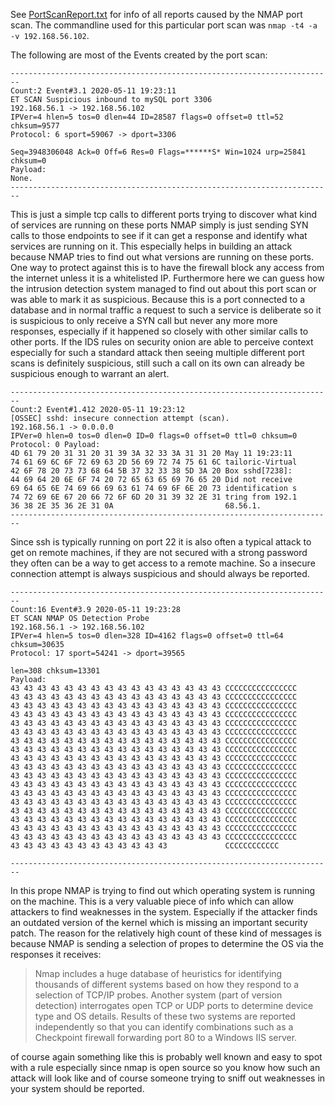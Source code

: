See [PortScanReport.txt](./PortScanReport.txt) for info of all reports caused by the NMAP port scan. The commandline used for this particular port scan was `nmap -t4 -a -v 192.168.56.102`. 

The following are most of the Events created by the port scan:
```
------------------------------------------------------------------------
Count:2 Event#3.1 2020-05-11 19:23:11
ET SCAN Suspicious inbound to mySQL port 3306
192.168.56.1 -> 192.168.56.102
IPVer=4 hlen=5 tos=0 dlen=44 ID=28587 flags=0 offset=0 ttl=52 chksum=9577
Protocol: 6 sport=59067 -> dport=3306

Seq=3948306048 Ack=0 Off=6 Res=0 Flags=******S* Win=1024 urp=25841 chksum=0
Payload:
None.
------------------------------------------------------------------------
```
This is just a simple tcp calls to different ports trying to discover what kind
of services are running on these ports NMAP simply is just sending SYN calls to
those endpoints to see if it can get a response and identify what services are
running on it. This especially helps in building an attack because NMAP tries
to find out what versions are running on these ports. One way to protect
against this is to have the firewall block any access from the internet unless
it is a whitelisted IP.  Furthermore here we can guess how the intrusion
detection system managed to find out about this port scan or was able to mark
it as suspicious. Because this is a port connected to a database and in normal
traffic a request to such a service is deliberate so it is suspicious to only
receive a SYN call but never any more more responses, especially if it happened
so closely with other similar calls to other ports. If the IDS rules on
security onion are able to perceive context especially for such a standard
attack then seeing multiple different port scans is definitely suspicious,
still such a call on its own can already be suspicious enough to warrant an
alert.
```
------------------------------------------------------------------------
Count:2 Event#1.412 2020-05-11 19:23:12
[OSSEC] sshd: insecure connection attempt (scan).
192.168.56.1 -> 0.0.0.0
IPVer=0 hlen=0 tos=0 dlen=0 ID=0 flags=0 offset=0 ttl=0 chksum=0
Protocol: 0 Payload:
4D 61 79 20 31 31 20 31 39 3A 32 33 3A 31 31 20 May 11 19:23:11 
74 61 69 6C 6F 72 69 63 2D 56 69 72 74 75 61 6C tailoric-Virtual
42 6F 78 20 73 73 68 64 5B 37 32 33 38 5D 3A 20 Box sshd[7238]: 
44 69 64 20 6E 6F 74 20 72 65 63 65 69 76 65 20 Did not receive 
69 64 65 6E 74 69 66 69 63 61 74 69 6F 6E 20 73 identification s
74 72 69 6E 67 20 66 72 6F 6D 20 31 39 32 2E 31 tring from 192.1
36 38 2E 35 36 2E 31 0A                         68.56.1.
------------------------------------------------------------------------
```
Since ssh is typically running on port 22 it is also often a typical attack to
get on remote machines, if they are not secured with a strong password they
often can be a way to get access to a remote machine. So a insecure connection
attempt is always suspicious and should always be reported.

```
------------------------------------------------------------------------
Count:16 Event#3.9 2020-05-11 19:23:28
ET SCAN NMAP OS Detection Probe
192.168.56.1 -> 192.168.56.102
IPVer=4 hlen=5 tos=0 dlen=328 ID=4162 flags=0 offset=0 ttl=64 chksum=30635
Protocol: 17 sport=54241 -> dport=39565

len=308 chksum=13301
Payload:
43 43 43 43 43 43 43 43 43 43 43 43 43 43 43 43 CCCCCCCCCCCCCCCC
43 43 43 43 43 43 43 43 43 43 43 43 43 43 43 43 CCCCCCCCCCCCCCCC
43 43 43 43 43 43 43 43 43 43 43 43 43 43 43 43 CCCCCCCCCCCCCCCC
43 43 43 43 43 43 43 43 43 43 43 43 43 43 43 43 CCCCCCCCCCCCCCCC
43 43 43 43 43 43 43 43 43 43 43 43 43 43 43 43 CCCCCCCCCCCCCCCC
43 43 43 43 43 43 43 43 43 43 43 43 43 43 43 43 CCCCCCCCCCCCCCCC
43 43 43 43 43 43 43 43 43 43 43 43 43 43 43 43 CCCCCCCCCCCCCCCC
43 43 43 43 43 43 43 43 43 43 43 43 43 43 43 43 CCCCCCCCCCCCCCCC
43 43 43 43 43 43 43 43 43 43 43 43 43 43 43 43 CCCCCCCCCCCCCCCC
43 43 43 43 43 43 43 43 43 43 43 43 43 43 43 43 CCCCCCCCCCCCCCCC
43 43 43 43 43 43 43 43 43 43 43 43 43 43 43 43 CCCCCCCCCCCCCCCC
43 43 43 43 43 43 43 43 43 43 43 43 43 43 43 43 CCCCCCCCCCCCCCCC
43 43 43 43 43 43 43 43 43 43 43 43 43 43 43 43 CCCCCCCCCCCCCCCC
43 43 43 43 43 43 43 43 43 43 43 43 43 43 43 43 CCCCCCCCCCCCCCCC
43 43 43 43 43 43 43 43 43 43 43 43 43 43 43 43 CCCCCCCCCCCCCCCC
43 43 43 43 43 43 43 43 43 43 43 43 43 43 43 43 CCCCCCCCCCCCCCCC
43 43 43 43 43 43 43 43 43 43 43 43 43 43 43 43 CCCCCCCCCCCCCCCC
43 43 43 43 43 43 43 43 43 43 43 43 43 43 43 43 CCCCCCCCCCCCCCCC
43 43 43 43 43 43 43 43 43 43 43 43             CCCCCCCCCCCC

------------------------------------------------------------------------
```

In this prope NMAP is trying to find out which operating system is running on
the machine. This is a very valuable piece of info which can allow attackers to find weaknesses in the system.
Especially if the attacker finds an outdated version of the kernel which is missing an important security patch.
The reason for the relatively high count of these kind of messages is because NMAP is sending a selection of propes to determine the OS via the responses it receives:
> Nmap includes a huge database of heuristics for identifying thousands of different systems based on how they respond to a selection of TCP/IP probes. Another system (part of version detection) interrogates open TCP or UDP ports to determine device type and OS details. Results of these two systems are reported independently so that you can identify combinations such as a Checkpoint firewall forwarding port 80 to a Windows IIS server.

of course again something like this is probably well known and easy to spot with a rule especially since nmap is open source so you know how such an attack will look like and of course someone trying to sniff out weaknesses in your system should be reported.
